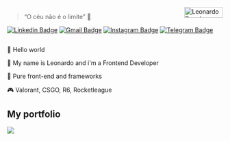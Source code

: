 <a href="https://leodev7.github.io/portfolio/">
    <img src="https://leodev7.github.io/portfolio/img/leo-logo.png" alt="Leonardo Developer Logo" align="right" title="Logo" width="90" height="25" />
</a>

> “O céu não é o limite” 🚀

[![Linkedin Badge](https://img.shields.io/badge/-LinkedIn-blue?style=flat-square&logo=Linkedin&logoColor=white&link=https://www.linkedin.com/in/leonardodev7/)](https://www.linkedin.com/in/leonardodev7/)
[![Gmail Badge](https://img.shields.io/badge/-Gmail-c14438?style=flat-square&logo=Gmail&logoColor=white&link=mailto:leop.contato@gmail.com)](mailto:leop.contato@gmail.com)
[![Instagram Badge](https://img.shields.io/badge/-Instagram-orange?style=flat-square&labelColor=orange&logo=instagram&logoColor=white&link=https://instagram.com/leonardodev7)](https://instagram.com/leonardodev7)
[![Telegram Badge](https://img.shields.io/badge/-Telegram-blue?style=flat-square&labelColor=blue&logo=telegram&logoColor=white&link=https://t.me/Leop7)](https://t.me/Leop7)

##

👋 Hello world 

🤵 My name is Leonardo and i'm a Frontend Developer

💙 Pure front-end and frameworks

🎮 Valorant, CSGO, R6, Rocketleague

## My portfolio

<a href="https://leodev7.github.io/portfolio/">
  <img src="https://leodev7.github.io/portfolio/img/2.png">
</a>
